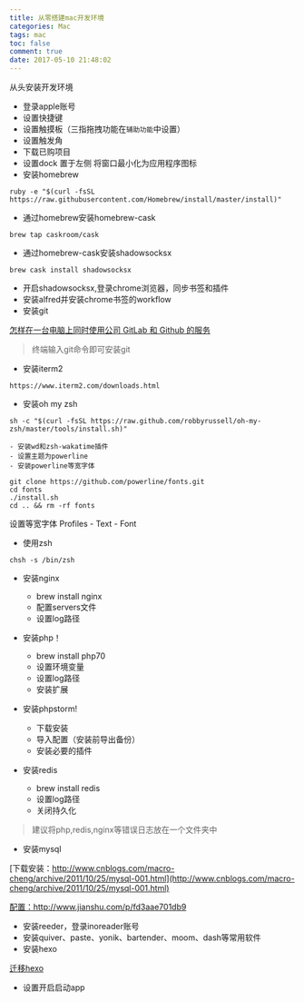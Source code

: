 ```yaml
---
title: 从零搭建mac开发环境
categories: Mac
tags: mac
toc: false
comment: true
date: 2017-05-10 21:48:02
---
```




从头安装开发环境


<!--more-->

- 登录apple账号
- 设置快捷键
- 设置触摸板（三指拖拽功能在`辅助功能`中设置）
- 设置触发角
- 下载已购项目
- 设置dock
置于左侧
将窗口最小化为应用程序图标
- 安装homebrew

```
ruby -e "$(curl -fsSL https://raw.githubusercontent.com/Homebrew/install/master/install)"
```
- 通过homebrew安装homebrew-cask

```
brew tap caskroom/cask
```

- 通过homebrew-cask安装shadowsocksx

```
brew cask install shadowsocksx
```

- 开启shadowsocksx,登录chrome浏览器，同步书签和插件
- 安装alfred并安装chrome书签的workflow
- 安装git

[怎样在一台电脑上同时使用公司 GitLab 和 Github 的服务](https://github.com/xirong/my-git/blob/master/use-gitlab-github-together.md)

> 终端输入git命令即可安装git

- 安装iterm2

```
https://www.iterm2.com/downloads.html
```

- 安装oh my zsh

```
sh -c "$(curl -fsSL https://raw.github.com/robbyrussell/oh-my-zsh/master/tools/install.sh)"
```

	- 安装wd和zsh-wakatime插件
	- 设置主题为powerline
	- 安装powerline等宽字体

```
git clone https://github.com/powerline/fonts.git
cd fonts
./install.sh
cd .. && rm -rf fonts
```

设置等宽字体
Profiles - Text - Font

- 使用zsh

```
chsh -s /bin/zsh
```

- 安装nginx
	- brew install nginx
	- 配置servers文件
	- 设置log路径

- 安装php！
	- brew install php70
	- 设置环境变量
	- 设置log路径
	- 安装扩展
	
- 安装phpstorm!
	- 下载安装
	- 导入配置（安装前导出备份） 
	- 安装必要的插件

- 安装redis
	- brew install redis
	- 设置log路径
	- 关闭持久化

> 建议将php,redis,nginx等错误日志放在一个文件夹中

- 安装mysql

[下载安装：http://www.cnblogs.com/macro-cheng/archive/2011/10/25/mysql-001.html](http://www.cnblogs.com/macro-cheng/archive/2011/10/25/mysql-001.html)

[配置：http://www.jianshu.com/p/fd3aae701db9
](http://www.jianshu.com/p/fd3aae701db9
)

- 安装reeder，登录inoreader账号
- 安装quiver、paste、yonik、bartender、moom、dash等常用软件
- 安装hexo

[迁移hexo](https://www.zhihu.com/question/21193762)

- 设置开启启动app

